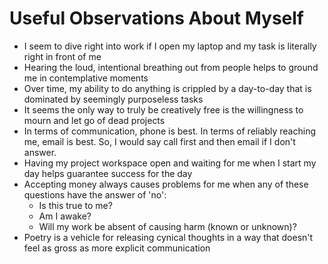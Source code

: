 # Useful Observations About Myself

* I seem to dive right into work if I open my laptop and my task is literally right in front of me
* Hearing the loud, intentional breathing out from people helps to ground me in contemplative moments
* Over time, my ability to do anything is crippled by a day-to-day that is dominated by seemingly purposeless tasks
* It seems the only way to truly be creatively free is the willingness to mourn and let go of dead projects
* In terms of communication, phone is best. In terms of reliably reaching me, email is best. So, I would say call first and then email if I don't answer.
* Having my project workspace open and waiting for me when I start my day helps guarantee success for the day
* Accepting money always causes problems for me when any of these questions have the answer of 'no':
  * Is this true to me?
  * Am I awake?
  * Will my work be absent of causing harm (known or unknown)?
* Poetry is a vehicle for releasing cynical thoughts in a way that doesn't feel as gross as more explicit communication